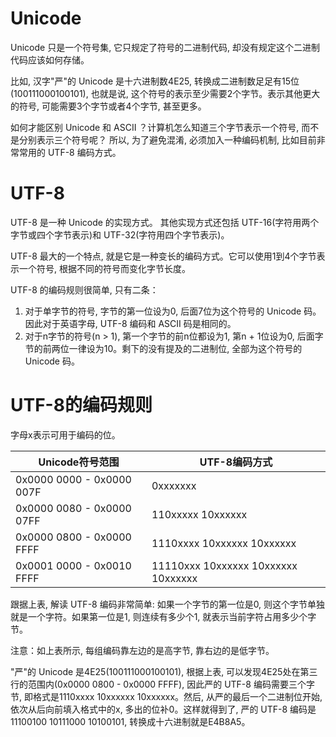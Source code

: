 # Unicode

Unicode 只是一个符号集, 它只规定了符号的二进制代码, 却没有规定这个二进制代码应该如何存储。

比如, 汉字"严"的 Unicode 是十六进制数4E25, 转换成二进制数足足有15位(100111000100101), 也就是说, 这个符号的表示至少需要2个字节。表示其他更大的符号, 可能需要3个字节或者4个字节, 甚至更多。

如何才能区别 Unicode 和 ASCII ？计算机怎么知道三个字节表示一个符号, 而不是分别表示三个符号呢？
所以, 为了避免混淆, 必须加入一种编码机制, 比如目前非常常用的 UTF-8 编码方式。

# UTF-8

UTF-8 是一种 Unicode 的实现方式。
其他实现方式还包括 UTF-16(字符用两个字节或四个字节表示)和 UTF-32(字符用四个字节表示)。

UTF-8 最大的一个特点, 就是它是一种变长的编码方式。它可以使用1到4个字节表示一个符号, 根据不同的符号而变化字节长度。

UTF-8 的编码规则很简单, 只有二条：
1. 对于单字节的符号, 字节的第一位设为0, 后面7位为这个符号的 Unicode 码。因此对于英语字母, UTF-8 编码和 ASCII 码是相同的。
2. 对于n字节的符号(n > 1), 第一个字节的前n位都设为1, 第n + 1位设为0, 后面字节的前两位一律设为10。剩下的没有提及的二进制位, 全部为这个符号的 Unicode 码。

# UTF-8的编码规则

字母x表示可用于编码的位。

Unicode符号范围|UTF-8编码方式
-|-
0x0000 0000 - 0x0000 007F|0xxxxxxx
0x0000 0080 - 0x0000 07FF|110xxxxx 10xxxxxx
0x0000 0800 - 0x0000 FFFF|1110xxxx 10xxxxxx 10xxxxxx
0x0001 0000 - 0x0010 FFFF|11110xxx 10xxxxxx 10xxxxxx 10xxxxxx

跟据上表, 解读 UTF-8 编码非常简单: 如果一个字节的第一位是0, 则这个字节单独就是一个字符。如果第一位是1, 则连续有多少个1, 就表示当前字符占用多少个字节。

注意：如上表所示, 每组编码靠左边的是高字节, 靠右边的是低字节。

"严"的 Unicode 是4E25(100111000100101), 根据上表, 可以发现4E25处在第三行的范围内(0x0000 0800 - 0x0000 FFFF), 因此严的 UTF-8 编码需要三个字节, 即格式是1110xxxx 10xxxxxx 10xxxxxx。然后, 从严的最后一个二进制位开始, 依次从后向前填入格式中的x, 多出的位补0。这样就得到了, 严的 UTF-8 编码是11100100 10111000 10100101, 转换成十六进制就是E4B8A5。
